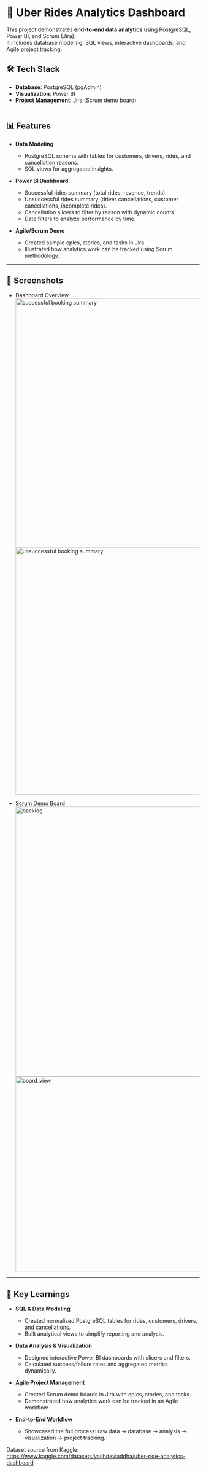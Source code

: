 # 🚖 Uber Rides Analytics Dashboard  

This project demonstrates **end-to-end data analytics** using PostgreSQL, Power BI, and Scrum (Jira).  
It includes database modeling, SQL views, interactive dashboards, and Agile project tracking.  

## 🛠️ Tech Stack  

- **Database**: PostgreSQL (pgAdmin)  
- **Visualization**: Power BI  
- **Project Management**: Jira (Scrum demo board)  

---

## 📊 Features  

- **Data Modeling**  
  - PostgreSQL schema with tables for customers, drivers, rides, and cancellation reasons.  
  - SQL views for aggregated insights.  

- **Power BI Dashboard**  
  - Successful rides summary (total rides, revenue, trends).  
  - Unsuccessful rides summary (driver cancellations, customer cancellations, incomplete rides).  
  - Cancellation slicers to filter by reason with dynamic counts.  
  - Date filters to analyze performance by time.  

- **Agile/Scrum Demo**  
  - Created sample epics, stories, and tasks in Jira.  
  - Illustrated how analytics work can be tracked using Scrum methodology.  

---

## 📸 Screenshots  

- Dashboard Overview  
  <img width="1152" height="648" alt="successful booking summary" src="https://github.com/user-attachments/assets/a257c1f9-e55e-4df9-9240-7de165f157f2" />
  <img width="1149" height="645" alt="unsuccessful booking summary" src="https://github.com/user-attachments/assets/6b3076e0-a1d5-437f-ad27-c04e9548f9c5" />

- Scrum Demo Board  
   <img width="770" height="703" alt="backlog" src="https://github.com/user-attachments/assets/2e1fef07-d5ee-42de-8ec0-babcfe7d2021" />
   <img width="989" height="510" alt="board_view" src="https://github.com/user-attachments/assets/ae886bfe-f08d-4ff7-a685-f8d527c1bd12" />

---

## 📌 Key Learnings

- **SQL & Data Modeling**
  - Created normalized PostgreSQL tables for rides, customers, drivers, and cancellations.
  - Built analytical views to simplify reporting and analysis.

- **Data Analysis & Visualization**
  - Designed interactive Power BI dashboards with slicers and filters.
  - Calculated success/failure rates and aggregated metrics dynamically.

- **Agile Project Management**
  - Created Scrum demo boards in Jira with epics, stories, and tasks.
  - Demonstrated how analytics work can be tracked in an Agile workflow.

- **End-to-End Workflow**
  - Showcased the full process: raw data → database → analysis → visualization → project tracking.
 
Dataset source from Kaggle: https://www.kaggle.com/datasets/yashdevladdha/uber-ride-analytics-dashboard
